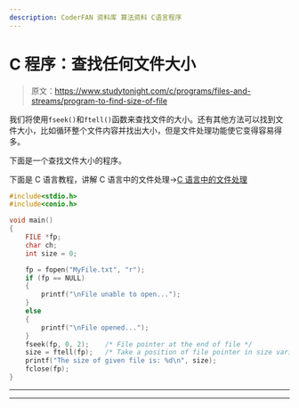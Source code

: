 ```yaml
---
description: CoderFAN 资料库 算法资料 C语言程序
---
```


# C 程序：查找任何文件大小

> 原文：<https://www.studytonight.com/c/programs/files-and-streams/program-to-find-size-of-file>

我们将使用`fseek()`和`ftell()`函数来查找文件的大小。还有其他方法可以找到文件大小，比如循环整个文件内容并找出大小，但是文件处理功能使它变得容易得多。

下面是一个查找文件大小的程序。

下面是 C 语言教程，讲解 C 语言中的文件处理→[C 语言中的文件处理](/c/file-input-output)

```cpp
#include<stdio.h>
#include<conio.h>

void main()
{
    FILE *fp;
    char ch;
    int size = 0;

    fp = fopen("MyFile.txt", "r");
    if (fp == NULL)
    {
        printf("\nFile unable to open...");
    }
    else
    {
        printf("\nFile opened...");
    }
    fseek(fp, 0, 2);    /* File pointer at the end of file */
    size = ftell(fp);   /* Take a position of file pointer in size variable */
    printf("The size of given file is: %d\n", size);
    fclose(fp);
}
```

* * *

* * *